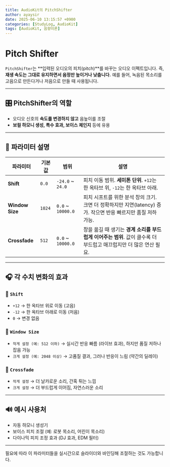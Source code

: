 ```yaml
---
title: AudioKit의 PitchShifter
author: ayaysir
date: 2025-06-10 13:15:57 +0900
categories: [StudyLog, AudioKit]
tags: [AudioKit, 음향이론]
---
```


# Pitch Shifter

`PitchShifter`는 \*\*입력된 오디오의 피치(pitch)\*\*를 바꾸는 오디오 이펙트입니다.
즉, **재생 속도는 그대로 유지하면서 음정만 높이거나 낮춥니다.**
예를 들어, 녹음된 목소리를 고음으로 만든다거나 저음으로 만들 때 사용됩니다.

---

## 🎛 PitchShifter의 역할

* 오디오 신호의 **속도를 변경하지 않고** 음높이를 조절
* **보컬 하모니 생성, 특수 효과, 보이스 체인지** 등에 유용

---

## 🧪 파라미터 설명

| 파라미터            | 기본값    | 범위                 | 설명                                                                    |
| --------------- | ------ | ------------------ | --------------------------------------------------------------------- |
| **Shift**       | `0.0`  | `-24.0` \~ `24.0`  | 피치 이동 범위. **세미톤 단위**. `+12`는 한 옥타브 위, `-12`는 한 옥타브 아래.                |
| **Window Size** | `1024` | `0.0` \~ `10000.0` | 피치 시프트를 위한 분석 창의 크기. 크면 더 정확하지만 지연(latency) 증가. 작으면 반응 빠르지만 품질 저하 가능. |
| **Crossfade**   | `512`  | `0.0` \~ `10000.0` | 창을 옮길 때 생기는 **경계 소리를 부드럽게 이어주는 범위**. 값이 클수록 더 부드럽고 매끄럽지만 더 많은 연산 필요.  |

---

## 🎧 각 수치 변화의 효과

### 🔹 `Shift`

* `+12` → 한 옥타브 위로 이동 (고음)
* `-12` → 한 옥타브 아래로 이동 (저음)
* `0` → 변경 없음

### 🔹 `Window Size`

* `작게 설정 (예: 512 이하)` → 실시간 반응 빠름 (라이브 효과), 하지만 품질 저하나 잡음 가능
* `크게 설정 (예: 2048 이상)` → 고품질 결과, 그러나 반응이 느림 (약간의 딜레이)

### 🔹 `Crossfade`

* `작게 설정` → 더 날카로운 소리, 간혹 튀는 느낌
* `크게 설정` → 더 부드럽게 이어짐, 자연스러운 소리

---

## 🔊 예시 사용처

* 자동 하모니 생성기
* 보이스 피치 조절 (예: 로봇 목소리, 어린이 목소리)
* 다이나믹 피치 조정 효과 (DJ 효과, EDM 필터)

---

필요에 따라 이 파라미터들을 실시간으로 슬라이더와 바인딩해 조절하는 것도 가능합니다.
